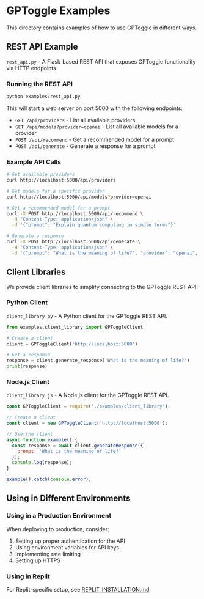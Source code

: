 # GPToggle Examples

This directory contains examples of how to use GPToggle in different ways.

## REST API Example

`rest_api.py` - A Flask-based REST API that exposes GPToggle functionality via HTTP endpoints.

### Running the REST API

```bash
python examples/rest_api.py
```

This will start a web server on port 5000 with the following endpoints:

- `GET /api/providers` - List all available providers
- `GET /api/models?provider=openai` - List all available models for a provider
- `POST /api/recommend` - Get a recommended model for a prompt
- `POST /api/generate` - Generate a response for a prompt

### Example API Calls

```bash
# Get available providers
curl http://localhost:5000/api/providers

# Get models for a specific provider
curl http://localhost:5000/api/models?provider=openai

# Get a recommended model for a prompt
curl -X POST http://localhost:5000/api/recommend \
  -H "Content-Type: application/json" \
  -d '{"prompt": "Explain quantum computing in simple terms"}'

# Generate a response
curl -X POST http://localhost:5000/api/generate \
  -H "Content-Type: application/json" \
  -d '{"prompt": "What is the meaning of life?", "provider": "openai", "model": "gpt-4o"}'
```

## Client Libraries

We provide client libraries to simplify connecting to the GPToggle REST API:

### Python Client

`client_library.py` - A Python client for the GPToggle REST API.

```python
from examples.client_library import GPToggleClient

# Create a client
client = GPToggleClient('http://localhost:5000')

# Get a response
response = client.generate_response('What is the meaning of life?')
print(response)
```

### Node.js Client

`client_library.js` - A Node.js client for the GPToggle REST API.

```javascript
const GPToggleClient = require('./examples/client_library');

// Create a client
const client = new GPToggleClient('http://localhost:5000');

// Use the client
async function example() {
  const response = await client.generateResponse({
    prompt: 'What is the meaning of life?'
  });
  console.log(response);
}

example().catch(console.error);
```

## Using in Different Environments

### Using in a Production Environment

When deploying to production, consider:

1. Setting up proper authentication for the API
2. Using environment variables for API keys
3. Implementing rate limiting
4. Setting up HTTPS

### Using in Replit

For Replit-specific setup, see [REPLIT_INSTALLATION.md](../REPLIT_INSTALLATION.md).